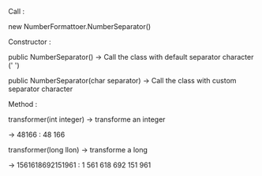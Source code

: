 Call :

new NumberFormattoer.NumberSeparator()


Constructor :

public NumberSeparator() -> Call the class with default separator character (' ')

public NumberSeparator(char separator) -> Call the class with custom separator character


Method :

transformer(int integer) -> transforme an integer

  -> 48166 : 48 166
  
transformer(long llon) -> transforme a long

  -> 1561618692151961 : 1 561 618 692 151 961
